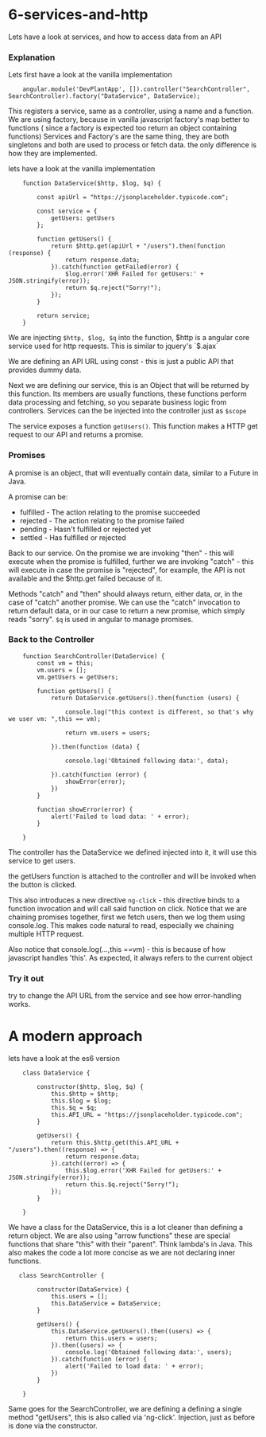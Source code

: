 # 6-services-and-http
Lets have a look at services, and how to access data from an API

### Explanation


Lets first have a look at the vanilla implementation
```
    angular.module('DevPlantApp', []).controller("SearchController", SearchController).factory("DataService", DataService);
```

This registers a service, same as a controller, using a name and a function. We are using factory, because in 
vanilla javascript factory's map better to functions ( since a factory is expected too return an object containing functions)
Services and Factory's are the same thing, they are both singletons and both are used to process or fetch data.
the only difference is how they are implemented.

lets have a look at the vanilla implementation

```
    function DataService($http, $log, $q) {

        const apiUrl = "https://jsonplaceholder.typicode.com";

        const service = {
            getUsers: getUsers
        };

        function getUsers() {
            return $http.get(apiUrl + "/users").then(function (response) {
                return response.data;
            }).catch(function getFailed(error) {
                $log.error('XHR Failed for getUsers:' + JSON.stringify(error));
                return $q.reject("Sorry!");
            });
        }

        return service;
    }
```
We are injecting `$http, $log, $q` into the function, $http is a angular core service used for http requests.
This is similar to jquery's `$.ajax`

We are defining an API URL using const - this is just a public API that provides dummy data. 

Next we are defining our service, this is an Object that will be returned by this function. Its members are usually
functions, these functions perform data processing and fetching, so you separate business logic from controllers.
Services can the be injected into the controller just as `$scope`

The service exposes a function `getUsers()`. This function makes a HTTP get request to our API and returns a promise.

### Promises

A promise is an object, that will eventually contain data, similar to a Future in Java. 

A promise can be:

- fulfilled - The action relating to the promise succeeded
- rejected - The action relating to the promise failed
- pending - Hasn't fulfilled or rejected yet
- settled - Has fulfilled or rejected


Back to our service. On the promise we are invoking "then" - this will execute when the promise is fulfilled, further we
are invoking "catch" - this will execute in case the promise is "rejected", for example, the API is not available and the
$http.get failed because of it.

Methods "catch" and "then" should always return, either data, or, in the case of "catch" another promise.
We can use the "catch" invocation to return default data, or in our case to return a new promise, which simply reads
"sorry". `$q` is used in angular to manage promises.


### Back to the Controller

```
    function SearchController(DataService) {
        const vm = this;
        vm.users = [];
        vm.getUsers = getUsers;

        function getUsers() {
            return DataService.getUsers().then(function (users) {

                console.log("this context is different, so that's why we user vm: ",this == vm);

                return vm.users = users;

            }).then(function (data) {

                console.log('Obtained following data:', data);

            }).catch(function (error) {
                showError(error);
            })
        }

        function showError(error) {
            alert('Failed to load data: ' + error);
        }

    }
```

The controller has the DataService we defined injected into it, it will use this service to get users.

the getUsers function is attached to the controller and will be invoked when the button is clicked.

This also introduces a new directive `ng-click` - this directive binds to a function invocation and will call said 
function on click.
Notice that we are chaining promises together, first we fetch users, then we log them using console.log. This 
makes code natural to read, especially we chaining multiple HTTP request.

Also notice that console.log(...,this ==vm) - this is because of how javascript handles 'this'. 
As expected, it always refers to the current object 

### Try it out

try to change the API URL from the service and see how error-handling works.

# A modern approach

lets have a look at the es6 version

```
    class DataService {

        constructor($http, $log, $q) {
            this.$http = $http;
            this.$log = $log;
            this.$q = $q;
            this.API_URL = "https://jsonplaceholder.typicode.com";
        }

        getUsers() {
            return this.$http.get(this.API_URL + "/users").then((response) => {
                return response.data;
            }).catch((error) => {
                this.$log.error('XHR Failed for getUsers:' + JSON.stringify(error));
                return this.$q.reject("Sorry!");
            });
        }

    }
```

We have a class for the DataService, this is a lot cleaner than defining a return object. We are also using "arrow functions"
these are special functions that share "this" with their "parent". Think lambda's in Java. 
This also makes the code a lot more concise as we are not declaring inner functions.

```
   class SearchController {

        constructor(DataService) {
            this.users = [];
            this.DataService = DataService;
        }

        getUsers() {
            this.DataService.getUsers().then((users) => {
                return this.users = users;
            }).then((users) => {
                console.log('Obtained following data:', users);
            }).catch(function (error) {
                alert('Failed to load data: ' + error);
            })
        }

    }
```

Same goes for the SearchController, we are defining a defining a single method "getUsers", this is also called via
'ng-click'. Injection, just as before is done via the constructor.